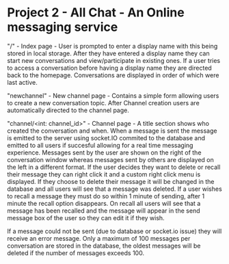 # Project 2 - All Chat - An Online messaging service

"/" - Index page - User is prompted to enter a display name with this being stored in local storage. After they have entered a display name they can start new conversations and view/participate in existing ones. If a user tries to access a conversation before having a display name they are directed back to the homepage. Conversations are displayed in order of which were last active.

"newchannel" - New channel page - Contains a simple form allowing users to create a new conversation topic. After Channel creation users are automatically directed to the channel page.

"channel/<int: channel_id>" - Channel page - A title section shows who created the conversation and when. When a message is sent the message is emitted to the server using socket.IO commited to the database and emitted to all users if succesful allowing for a real time messaging experience. Messages sent by the user are shown on the right of the conversation window whereas messages sent by others are displayed on the left in a different format. If the user decides they want to delete or recall their message they can right click it and a custom right click menu is displayed. If they choose to delete their message it will be changed in the database and all users will see that a message was deleted. If a user wishes to recall a message they must do so within 1 minute of sending, after 1 minute the recall option disappears. On recall all users will see that a message has been recalled and the message will appear in the send message box of the user so they can edit it if they wish.

If a message could not be sent (due to database or socket.io issue) they will receive an error message. Only a maximum of 100 messages per conversation are stored in the database, the oldest messages will be deleted if the number of messages exceeds 100.
